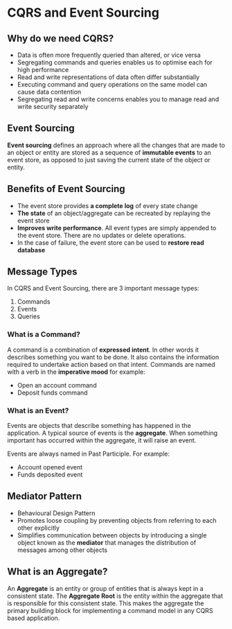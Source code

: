 # CQRS and Event Sourcing

## Why do we need CQRS?

- Data is often more frequently queried than altered, or vice versa
- Segregating commands and queries enables us to optimise each for high performance
- Read and write representations of data often differ substantially
- Executing command and query operations on the same model can cause data contention
- Segregating read and write concerns enables you to manage read and write security separately

## Event Sourcing

**Event sourcing** defines an approach where all the changes that are made to an object or entity are stored
as a sequence of **immutable events** to an event store, as opposed to just saving the current state of the object or entity.

## Benefits of Event Sourcing

- The event store provides **a complete log** of every state change
- **The state** of an object/aggregate can be recreated by replaying the event store
- **Improves write performance**. All event types are simply appended to the event store.
  There are no updates or delete operations.
- In the case of failure, the event store can be used to **restore read database**

## Message Types

In CQRS and Event Sourcing, there are 3 important message types:

1. Commands
2. Events
3. Queries

### What is a Command?

A command is a combination of **expressed intent**.
In other words it describes something you want to be done.
It also contains the information required to undertake action based on that intent.
Commands are named with a verb in the **imperative mood** for example:

- Open an account command
- Deposit funds command

### What is an Event?

Events are objects that describe something has happened in the application.
A typical source of events is the **aggregate**.
When something important has occurred within the aggregate, it will raise an event.

Events are always named in Past Participle. For example:

- Account opened event
- Funds deposited event

## Mediator Pattern

- Behavioural Design Pattern
- Promotes loose coupling by preventing objects from referring to each other explicitly
- Simplifies communication between objects by introducing a single object known as the **mediator**
  that manages the distribution of messages among other objects

## What is an Aggregate?

An **Aggregate** is an entity or group of entities that is always kept in a consistent state.
The **Aggregate Root** is the entity within the aggregate that is responsible for this consistent state.
This makes the aggregate the primary building block for implementing a command model in any CQRS based application.
